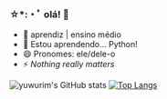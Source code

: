 ### ☆*:・ﾟ olá! 🦩

- 🔭 aprendiz | ensino médio
- 🌱 Estou aprendendo... Python!
- 😄 Pronomes: ele/dele-o
- ⚡ <i> Nothing really matters </i>

![yuwurim's GitHub stats](https://github-readme-stats.vercel.app/api?username=yuwurim&show_icons=true&theme=dracula)
[![Top Langs](https://github-readme-stats.vercel.app/api/top-langs/?username=yuwurim&layout=compact&langs_count=16&theme=dracula)](https://github.com/yuwurim/github-readme-stats)
 
